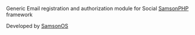 Generic Email registration and authorization module for Social [SamsonPHP](http://samsonphp.com) framework

Developed by [SamsonOS](http://samsonos.com/)